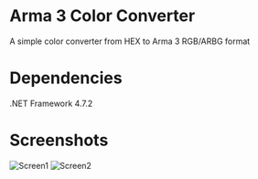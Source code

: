 # Arma 3 Color Converter
A simple color converter from HEX to Arma 3 RGB/ARBG format

# Dependencies
.NET Framework 4.7.2

# Screenshots
![Screen1](https://prnt.sc/sppsga)
![Screen2](https://prnt.sc/spptdp)
